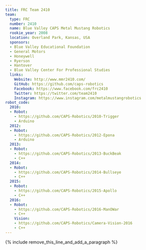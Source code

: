 ```yaml
---
title: FRC Team 2410
team:
  type: FRC
  number: 2410
  name: Blue Valley CAPS Metal Mustang Robotics
  rookie_year: 2008
  location: Overland Park, Kansas, USA
  sponsors:
  - Blue Valley Educational Foundation
  - General Motors
  - Honeywell
  - Ryerson
  - Hantover
  - Blue Valley Center For Professional Studies
  links:
    Website: http://www.mmr2410.com/
    GitHub: https://github.com/caps-robotics
    Facebook: https://www.facebook.com/frc2410
    Twitter: https://twitter.com/team2410
    Instagram: https://www.instagram.com/metalmustangrobotics
robot_code:
  2010:
  - Robot:
    - https://github.com/CAPS-Robotics/2010-Trigger
    - Arduino
  2012:
  - Robot:
    - https://github.com/CAPS-Robotics/2012-Epona
    - Arduino
  2013:
  - Robot:
    - https://github.com/CAPS-Robotics/2013-BuckBeak
    - C++
  2014:
  - Robot:
    - https://github.com/CAPS-Robotics/2014-Bullseye
    - C++
  2015:
  - Robot:
    - https://github.com/CAPS-Robotics/2015-Apollo
    - C++
  2016:
  - Robot:
    - https://github.com/CAPS-Robotics/2016-ManOWar
    - C++
    Vision:
    - https://github.com/CAPS-Robotics/Camera-Vision-2016
    - C++
---
```


{% include remove_this_line_and_add_a_paragraph %}